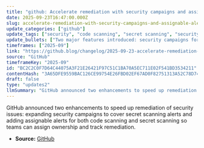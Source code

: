 ```yaml
---
title: "github: Accelerate remediation with security campaigns and assignable alerts for code scanning and secret scanning"
date: 2025-09-23T16:47:00.000Z
slug: accelerate-remediation-with-security-campaigns-and-assignable-alerts-for-code-scanning-and-secret-scanning
update_categories: ["github"]
update_tags: ["security", "code scanning", "secret scanning", "security campaigns", "assignable alerts", "GitHub", "remediation"]
update_bullets: ["Two major features introduced: security campaigns for secret scanning alerts, and assignable alerts for code scanning and secret scanning.", "Security campaigns let teams group related secret scanning alerts to coordinate large-scale remediation efforts.", "Assignable alerts allow individual alerts from code scanning and secret scanning to be assigned to a person or team, clarifying ownership and tracking progress.", "Aimed at reducing security debt by improving collaboration and accountability between security and developer teams.", "Announced on the GitHub Blog (see linked changelog post) as part of ongoing platform improvements."]
timeframes: ["2025-09"]
link: "https://github.blog/changelog/2025-09-23-accelerate-remediation-with-security-campaigns-and-assignable-alerts-for-code-scanning-and-secret-scanning"
source: "GitHub"
timeframeKey: "2025-09"
id: "BC2C2C0F7D64C44075A3F21E26421F97C51C1BA70A5EC711E02F541BD3534211"
contentHash: "3A65DFE9559BAC126CE99754E26FBD02EF67AD0F82751313A52C78D74554AAA0"
draft: false
type: "updates2"
llmSummary: "GitHub announced two enhancements to speed up remediation of security issues: expanding security campaigns to cover secret scanning alerts and adding assignable alerts for both code scanning and secret scanning so teams can assign ownership and track remediation."
---
```


GitHub announced two enhancements to speed up remediation of security issues: expanding security campaigns to cover secret scanning alerts and adding assignable alerts for both code scanning and secret scanning so teams can assign ownership and track remediation.

- **Source:** [GitHub](https://github.blog/changelog/2025-09-23-accelerate-remediation-with-security-campaigns-and-assignable-alerts-for-code-scanning-and-secret-scanning)

